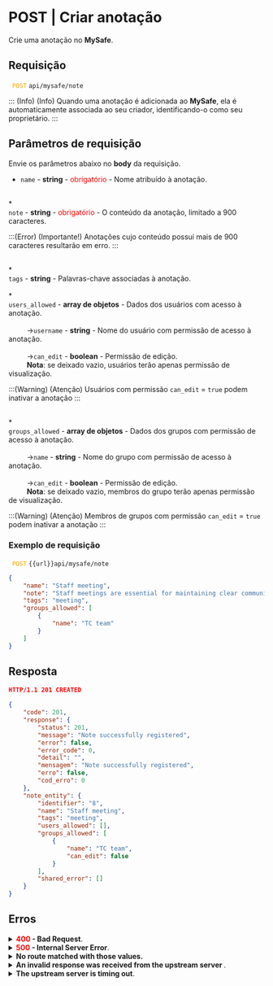 # POST | Criar anotação

Crie uma anotação no **MySafe**.



## Requisição

 <code><span style="color:orange"> POST</code></span> `api/mysafe/note`


::: (Info) (Info)
Quando uma anotação é adicionada ao **MySafe**, ela é automaticamente associada ao seu criador, identificando-o como seu proprietário.
:::

## Parâmetros de requisição
Envie os parâmetros abaixo no <b>body</b> da requisição.


* <summary><code>name</code> - <b>string</b> - <span style="color:red">obrigatório</span> - Nome atribuído à anotação.</summary>


<br>
* <summary><code>note</code> - <b>string</b> - <span style="color:red">obrigatório</span> - O conteúdo da anotação, limitado a 900 caracteres.
    
:::(Error) (Importante!)
Anotações cujo conteúdo possui  mais de 900 caracteres resultarão em erro. 
:::

<br>
* <summary><code>tags</code> - <b>string</b> - Palavras-chave associadas à anotação.</summary>

<br>
* <summary><code>users_allowed</code> - <b>array de objetos</b> - Dados dos usuários com acesso à anotação.</summary>


<br>
<summary>&nbsp;&emsp;&emsp;&nbsp;→<code>username</code> - <b>string</b> - Nome do usuário com permissão de acesso à anotação.</summary>

<br>
<summary>&nbsp;&emsp;&emsp;&nbsp;→<code>can_edit</code> - <b>boolean</b> - Permissão de edição. </summary>

<summary>&nbsp;&emsp;&emsp;&nbsp;<b>Nota</b>: se deixado vazio, usuários terão apenas permissão de visualização.</summary>

  
:::(Warning) (Atenção)
Usuários  com permissão <code>can_edit</code> = <code>true</code> podem inativar a anotação
:::

<br>
* <summary><code>groups_allowed</code> - <b>array de objetos</b> - Dados dos grupos com permissão de acesso à anotação.</summary>


<br>
<summary>&nbsp;&emsp;&emsp;&nbsp;→<code>name</code> - <b>string</b> - Nome do grupo com permissão de acesso à anotação.</summary>

<br>
<summary>&nbsp;&emsp;&emsp;&nbsp;→<code>can_edit</code> - <b>boolean</b> - Permissão de edição. </summary>

<summary>&nbsp;&emsp;&emsp;&nbsp;<b>Nota</b>: se deixado vazio, membros do grupo terão apenas permissão de visualização.</summary>
  
:::(Warning) (Atenção)
Membros de grupos  com permissão <code>can_edit</code> = <code>true</code> podem inativar a anotação
:::


 ### Exemplo de requisição
 <code><span style="color:orange"> POST</code></span> `{{url}}api/mysafe/note`
 
```json 
{
    "name": "Staff meeting",
    "note": "Staff meetings are essential for maintaining clear communication and ensuring everyone is on the same page. These gatherings provide a platform to discuss ongoing projects, address any issues, and brainstorm new ideas. By fostering a collaborative environment, staff meetings encourage team members to share their insights and contribute to the organization's overall goals. Regularly scheduled meetings also help in building team morale and strengthening workplace relationships.",
    "tags": "meeting",
    "groups_allowed": [
        {
            "name": "TC team"
        }
    ]
}
```
  
  
  
  ## Resposta 

 ```json
HTTP/1.1 201 CREATED 
```
```json 
{
    "code": 201,
    "response": {
        "status": 201,
        "message": "Note successfully registered",
        "error": false,
        "error_code": 0,
        "detail": "",
        "mensagem": "Note successfully registered",
        "erro": false,
        "cod_erro": 0
    },
    "note_entity": {
        "identifier": "8",
        "name": "Staff meeting",
        "tags": "meeting",
        "users_allowed": [],
        "groups_allowed": [
            {
                "name": "TC team",
                "can_edit": false
            }
        ],
        "shared_error": []
    }
}
 ```
 
 
 ## Erros
 
 <details>
<summary><b><span style="color:red">400</span> - Bad Request</b>.</summary>

***
<b>Mensagem: "1001: Parameter 'name' was not informed!"</b>
<p><b>Possível causa</b>: o parâmetro obrigatório <code>name</code> da anotação não foi informado.<br></p>
<b>Solução</b>: informe o <code>name</code> da anotação e envie a requisição novamente.
  
* * *
    
<b>Mensagem: "1001: Parameter 'note' was not informed!"</b>
<p><b>Possível causa</b>: o parâmetro obrigatório <code>note</code> da anotação não foi informado.<br></p>
<b>Solução</b>: informe o <code>note</code> da senha e envie a requisição novamente.
  


* * *
<b>Mensagem: "1001: Parameter note limited to 900 characters"</b>
<p><b>Possível causa</b>: o conteúdo enviado em <code>note</code> ultrapassou o limite de 900 caracteres.<br></p>
<b>Solução</b>: diminua o conteúdo da anotação e envie a requisição novamente.
    
</details>


<details>
    <summary><b><span style="color:red">500</span> - Internal Server Error</b>.</summary>

***
    
<b>Mensagem: "Unexpected error."</b><br>

<p><b>Possível causa</b>: o erro está no servidor Segura.<br>
        
<b>Solução</b>: contate o time de suporte para mais informações.</p>
    
 ***
 </details>
 
 <details>
    <summary><b>No route matched with those values.</b></summary>

 ***
    
<b>Mensagem: "No route matched with those values."</b>
<p><b>Possíveis causas</b>: falha na autenticação da sua aplicação com o servidor Segura ou URL incorreta.<br>
        
<b>Solução</b>: verifique os parâmetros de autenticação como <code>Access Token URL</code>, <code>Client ID</code> e  <code>Client Secret</code> e solicite um novo token de acesso ou verifique e corrija a URL.

 * * *
</details>
     
<details>
<summary><b>An invalid response was received from the upstream server
</b>.</summary>

*** 
   
<b>Mensagem: "An invalid response was received from the upstream server</b>
    
<p><b>Possível causa</b>: o servidor upstream pode estar demorando muito para responder, levando a um erro de timeout que é interpretado como uma resposta inválida pelo servidor proxy/gateway.<br>
        
<b>Solução</b>: verifique a conectividade entre a origem da requisição e o servidor Segura.</p>
***
</details>
     
   

<details>
<summary><b>The upstream server is timing out</b>.</summary>

*** 
    
<b>Mensagem: "The upstream server is timing out"</b>
    
<p><b>Possível causa</b>: o tempo da requisição se esgotou.
        
<b>Solução</b>: verifique a conectividade entre a origem da requisição e o servidor Segura.</p>
* * *
</details>
     


